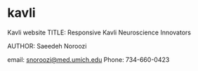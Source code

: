 # kavli
Kavli website
TITLE: 
Responsive Kavli Neuroscience Innovators

AUTHOR:
Saeedeh Noroozi

email: snoroozi@med.umich.edu
Phone: 734-660-0423




